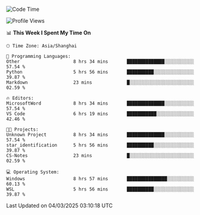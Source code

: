 <!--START_SECTION:waka-->
![Code Time](http://img.shields.io/badge/Code%20Time-2%2C344%20hrs%2011%20mins-blue)

![Profile Views](http://img.shields.io/badge/Profile%20Views-2-blue)

📊 **This Week I Spent My Time On** 

```text
🕑︎ Time Zone: Asia/Shanghai

💬 Programming Languages: 
Other                    8 hrs 34 mins       ██████████████░░░░░░░░░░░   57.54 % 
Python                   5 hrs 56 mins       ██████████░░░░░░░░░░░░░░░   39.87 % 
Markdown                 23 mins             █░░░░░░░░░░░░░░░░░░░░░░░░   02.59 % 

🔥 Editors: 
MicrosoftWord            8 hrs 34 mins       ██████████████░░░░░░░░░░░   57.54 % 
VS Code                  6 hrs 19 mins       ███████████░░░░░░░░░░░░░░   42.46 % 

🐱‍💻 Projects: 
Unknown Project          8 hrs 34 mins       ██████████████░░░░░░░░░░░   57.54 % 
star_identification      5 hrs 56 mins       ██████████░░░░░░░░░░░░░░░   39.87 % 
CS-Notes                 23 mins             █░░░░░░░░░░░░░░░░░░░░░░░░   02.59 % 

💻 Operating System: 
Windows                  8 hrs 57 mins       ███████████████░░░░░░░░░░   60.13 % 
WSL                      5 hrs 56 mins       ██████████░░░░░░░░░░░░░░░   39.87 % 
```


 Last Updated on 04/03/2025 03:10:18 UTC
<!--END_SECTION:waka-->